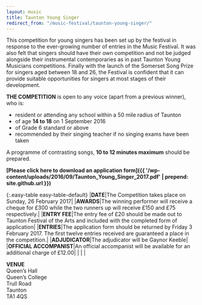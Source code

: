 ```yaml
---
layout: music
title: Taunton Young Singer
redirect_from: "/music-festival/taunton-young-singer/"
---
```


This competition for young singers has been set up by the festival in response to the ever-growing number of entries in the Music Festival. It was also felt that singers should have their own competition and not be judged alongside their instrumental contemporaries as in past Taunton Young Musicians competitions. Finally with the launch of the Somerset Song Prize for singers aged between 18 and 26, the Festival is confident that it can provide suitable opportunities for singers at most stages of their development.




**THE COMPETITION** is open to any voice (apart from a previous winner), who is:

- resident or attending any school within a 50 mile radius of Taunton
- of age **14 to 18** on 1 September 2016
- of Grade 6 standard or above
- recommended by their singing teacher if no singing exams have been taken


A programme of contrasting songs, **10 to 12 minutes maximum** should be prepared.

**[Please click here to download an application form]({{ '/wp-content/uploads/2016/09/Taunton_Young_Singer_2017.pdf' | prepend: site.github.url }})**

{:.easy-table easy-table-default}
|**DATE**|The Competition takes place on Sunday, 26 February 2017|
|**AWARDS**|The winning performer will receive a cheque for £300 while the two runners up will receive £150 and £75 respectively.|
|**ENTRY FEE**|The entry fee of £20 should be made out to Taunton Festival of the Arts and included with the completed form of application|
|**ENTRIES**|The application form should be returned by Friday 3 February 2017. The first twelve entries received are guaranteed a place in the competition.|
|**ADJUDICATOR**|The adjudicator will be Gaynor Keeble|
|**OFFICIAL ACCOMPANIST**|An official accompanist will be available for an additional charge of £12.00|
| | |

**VENUE**  
Queen’s Hall  
Queen’s College  
Trull Road  
Taunton  
TA1 4QS
